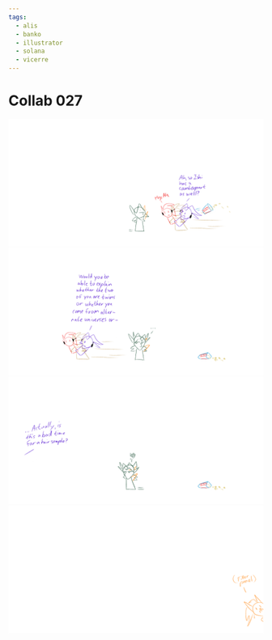 ```yaml
---
tags:
  - alis
  - banko
  - illustrator
  - solana
  - vicerre
---
```


# Collab 027

<img src="assets/2025-04-07_panel-048.png">

<img src="assets/2025-04-07_panel-049.png">

<img src="assets/2025-04-07_panel-050.png">

<img src="assets/2025-04-07_panel-051.png">
